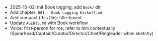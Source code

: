 - 2025-10-02: Init Book logging; add `Book/` dir
- Add chapter: `001 - Book Logging Kickoff.md`
- Add compact (this file): title-based
- Update `AGENTS.md` with Book workflow
- Voice: first-person for me; refer to him contextually (Spearhead/Captain/Curator/Director/Chief/Ringleader when sketchy)
